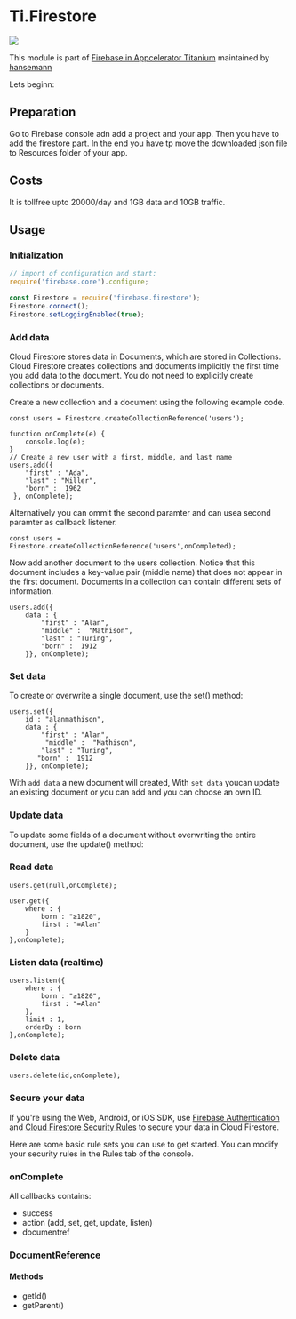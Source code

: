 Ti.Firestore
===========================================
![](https://raw.githubusercontent.com/hansemannn/titanium-firebase/master/titanium-firebase-logo%402x.png)


This module is part of [Firebase in Appcelerator Titanium](https://github.com/hansemannn/titanium-firebase) maintained by [hansemann](https://github.com/hansemannn)

Lets beginn:

## Preparation
Go to Firebase console adn add a project and your app. Then you have to add the firestore part. In the end you have tp move the downloaded json file to Resources folder of your app.

## Costs

It is tollfree upto 20000/day and 1GB data and 10GB traffic.

## Usage 

### Initialization

```javascript
// import of configuration and start:
require('firebase.core').configure;

const Firestore = require('firebase.firestore');
Firestore.connect();
Firestore.setLoggingEnabled(true);
```

### Add data

Cloud Firestore stores data in Documents, which are stored in Collections. Cloud Firestore creates collections and documents implicitly the first time you add data to the document. You do not need to explicitly create collections or documents.

Create a new collection and a document using the following example code.

```
const users = Firestore.createCollectionReference('users');

function onComplete(e) {
	console.log(e);
}
// Create a new user with a first, middle, and last name
users.add({
	"first" : "Ada",
	"last" : "Miller",
	"born" :  1962
 },	onComplete);
```
Alternatively you can ommit the second paramter and can usea second paramter as callback listener.

```
const users = Firestore.createCollectionReference('users',onCompleted);
```

Now add another document to the users collection. Notice that this document includes a key-value pair (middle name) that does not appear in the first document. Documents in a collection can contain different sets of information.

```
users.add({
    data : {
    	"first" : "Alan",
    	"middle" :  "Mathison",
    	"last" : "Turing",
    	"born" :  1912
    }}, onComplete);
```
### Set data

To create or overwrite a single document, use the set() method:

```
users.set({
    id : "alanmathison",
    data : {
	    "first" : "Alan",
  		 "middle" :  "Mathison",
  	    "last" : "Turing",
       "born" :  1912
  	}},	onComplete);
```
With `add data` a new document will created, With `set data` youcan update an existing document or you can add and you can choose an own ID.

### Update data

To update some fields of a document without overwriting the entire document, use the update() method:


### Read data

```
users.get(null,onComplete);

user.get({
	where : {
		born : "≥1820",
		first : "=Alan"
	}	
},onComplete);
```

### Listen data (realtime)

```
users.listen({
	where : {
		born : "≥1820",
		first : "=Alan"
	},
	limit : 1,
	orderBy : born
},onComplete);
```

### Delete data


```
users.delete(id,onComplete);
```

### Secure your data

If you're using the Web, Android, or iOS SDK, use [Firebase Authentication](https://firebase.google.com/docs/auth/) and [Cloud Firestore Security Rules](https://firebase.google.com/docs/firestore/security/get-started) to secure your data in Cloud Firestore.

Here are some basic rule sets you can use to get started. You can modify your security rules in the Rules tab of the console.

### onComplete

All callbacks contains:

- success
- action (add, set, get, update, listen)
- documentref

### DocumentReference

#### Methods

- getId()
- getParent()